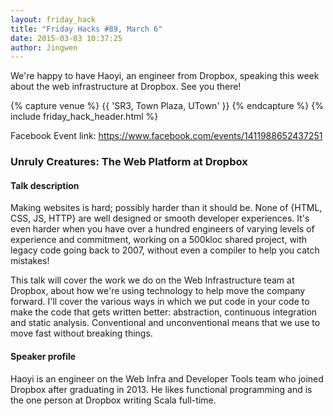```yaml
---
layout: friday_hack
title: "Friday Hacks #89, March 6"
date: 2015-03-03 10:37:25
author: Jingwen
---
```


We're happy to have Haoyi, an engineer from Dropbox, speaking this week about the web
infrastructure at Dropbox. See you there!

{% capture venue %}
    {{ 'SR3, Town Plaza, UTown' }}
{% endcapture %}
{% include friday_hack_header.html %}

Facebook Event link: https://www.facebook.com/events/1411988652437251

### Unruly Creatures: The Web Platform at Dropbox

#### Talk description

Making websites is hard; possibly harder than it should be. None of {HTML, CSS, JS, HTTP} are well designed or smooth developer experiences. It's even harder when you have over a hundred engineers of varying levels of experience and commitment, working on a 500kloc shared project, with legacy code going back to 2007, without even a compiler to help you catch mistakes!

This talk will cover the work we do on the Web Infrastructure team at Dropbox, about how we're using technology to help move the company forward. I'll cover the various ways in which we put code in your code to make the code that gets written better: abstraction, continuous integration and static analysis. Conventional and unconventional means that we use to move fast without breaking things.

#### Speaker profile

Haoyi is an engineer on the Web Infra and Developer Tools team who joined Dropbox after graduating in 2013. He likes functional programming and is the one person at Dropbox writing Scala full-time.
